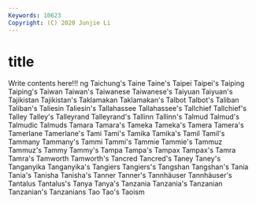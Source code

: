 ```yaml
---
Keywords: 10623
Copyright: (C) 2020 Junjie Li
---
```


# title

Write contents here!!!
ng
Taichung's 
Taine 
Taine's 
Taipei 
Taipei's 
Taiping 
Taiping's 
Taiwan 
Taiwan's 
Taiwanese
Taiwanese's 
Taiyuan 
Taiyuan's 
Tajikistan 
Tajikistan's 
Taklamakan 
Taklamakan's 
Talbot 
Talbot's 
Taliban
Taliban's 
Taliesin 
Taliesin's 
Tallahassee 
Tallahassee's 
Tallchief 
Tallchief's 
Talley 
Talley's 
Talleyrand
Talleyrand's 
Tallinn 
Tallinn's 
Talmud 
Talmud's 
Talmudic 
Talmuds 
Tamara 
Tamara's 
Tameka
Tameka's 
Tamera 
Tamera's 
Tamerlane 
Tamerlane's 
Tami 
Tami's 
Tamika 
Tamika's 
Tamil
Tamil's 
Tammany 
Tammany's 
Tammi 
Tammi's 
Tammie 
Tammie's 
Tammuz 
Tammuz's 
Tammy
Tammy's 
Tampa 
Tampa's 
Tampax 
Tampax's 
Tamra 
Tamra's 
Tamworth 
Tamworth's 
Tancred
Tancred's 
Taney 
Taney's 
Tanganyika 
Tanganyika's 
Tangiers 
Tangiers's 
Tangshan 
Tangshan's 
Tania
Tania's 
Tanisha 
Tanisha's 
Tanner 
Tanner's 
Tannhäuser 
Tannhäuser's 
Tantalus 
Tantalus's 
Tanya
Tanya's 
Tanzania 
Tanzania's 
Tanzanian 
Tanzanian's 
Tanzanians 
Tao 
Tao's 
Taoism 
